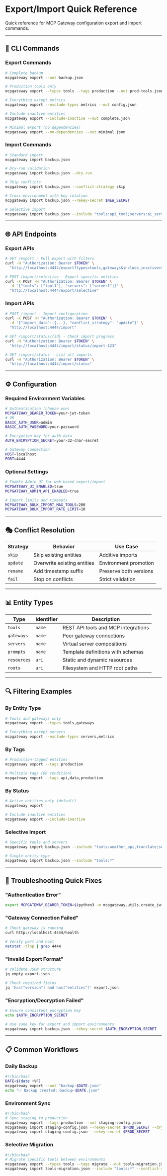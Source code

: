 # Export/Import Quick Reference

Quick reference for MCP Gateway configuration export and import commands.

---

## 🚀 CLI Commands

### Export Commands

```bash
# Complete backup
mcpgateway export --out backup.json

# Production tools only
mcpgateway export --types tools --tags production --out prod-tools.json

# Everything except metrics
mcpgateway export --exclude-types metrics --out config.json

# Include inactive entities
mcpgateway export --include-inactive --out complete.json

# Minimal export (no dependencies)
mcpgateway export --no-dependencies --out minimal.json
```

### Import Commands

```bash
# Standard import
mcpgateway import backup.json

# Dry-run validation
mcpgateway import backup.json --dry-run

# Skip conflicts
mcpgateway import backup.json --conflict-strategy skip

# Cross-environment with key rotation
mcpgateway import backup.json --rekey-secret $NEW_SECRET

# Selective import
mcpgateway import backup.json --include "tools:api_tool;servers:ai_server"
```

---

## 🌐 API Endpoints

### Export APIs

```bash
# GET /export - Full export with filters
curl -H "Authorization: Bearer $TOKEN" \
  "http://localhost:4444/export?types=tools,gateways&include_inactive=true"

# POST /export/selective - Export specific entities
curl -X POST -H "Authorization: Bearer $TOKEN" \
  -d '{"tools": ["tool1"], "servers": ["server1"]}' \
  "http://localhost:4444/export/selective"
```

### Import APIs

```bash
# POST /import - Import configuration
curl -X POST -H "Authorization: Bearer $TOKEN" \
  -d '{"import_data": {...}, "conflict_strategy": "update"}' \
  "http://localhost:4444/import"

# GET /import/status/{id} - Check import progress
curl -H "Authorization: Bearer $TOKEN" \
  "http://localhost:4444/import/status/import-123"

# GET /import/status - List all imports
curl -H "Authorization: Bearer $TOKEN" \
  "http://localhost:4444/import/status"
```

---

## ⚙️ Configuration

### Required Environment Variables

```bash
# Authentication (choose one)
MCPGATEWAY_BEARER_TOKEN=your-jwt-token
# OR
BASIC_AUTH_USER=admin
BASIC_AUTH_PASSWORD=your-password

# Encryption key for auth data
AUTH_ENCRYPTION_SECRET=your-32-char-secret

# Gateway connection
HOST=localhost
PORT=4444
```

### Optional Settings

```bash
# Enable Admin UI for web-based export/import
MCPGATEWAY_UI_ENABLED=true
MCPGATEWAY_ADMIN_API_ENABLED=true

# Import limits and timeouts
MCPGATEWAY_BULK_IMPORT_MAX_TOOLS=200
MCPGATEWAY_BULK_IMPORT_RATE_LIMIT=10
```

---

## 🎭 Conflict Resolution

| Strategy | Behavior | Use Case |
|----------|----------|----------|
| `skip` | Skip existing entities | Additive imports |
| `update` | Overwrite existing entities | Environment promotion |
| `rename` | Add timestamp suffix | Preserve both versions |
| `fail` | Stop on conflicts | Strict validation |

---

## 📊 Entity Types

| Type | Identifier | Description |
|------|------------|-------------|
| `tools` | `name` | REST API tools and MCP integrations |
| `gateways` | `name` | Peer gateway connections |
| `servers` | `name` | Virtual server compositions |
| `prompts` | `name` | Template definitions with schemas |
| `resources` | `uri` | Static and dynamic resources |
| `roots` | `uri` | Filesystem and HTTP root paths |

---

## 🔍 Filtering Examples

### By Entity Type
```bash
# Tools and gateways only
mcpgateway export --types tools,gateways

# Everything except servers
mcpgateway export --exclude-types servers,metrics
```

### By Tags
```bash
# Production-tagged entities
mcpgateway export --tags production

# Multiple tags (OR condition)
mcpgateway export --tags api,data,production
```

### By Status
```bash
# Active entities only (default)
mcpgateway export

# Include inactive entities
mcpgateway export --include-inactive
```

### Selective Import
```bash
# Specific tools and servers
mcpgateway import backup.json --include "tools:weather_api,translate;servers:ai_server"

# Single entity type
mcpgateway import backup.json --include "tools:*"
```

---

## 🔧 Troubleshooting Quick Fixes

### "Authentication Error"
```bash
export MCPGATEWAY_BEARER_TOKEN=$(python3 -m mcpgateway.utils.create_jwt_token --username admin@example.com --exp 0 --secret my-test-key)
```

### "Gateway Connection Failed"
```bash
# Check gateway is running
curl http://localhost:4444/health

# Verify port and host
netstat -tlnp | grep 4444
```

### "Invalid Export Format"
```bash
# Validate JSON structure
jq empty export.json

# Check required fields
jq 'has("version") and has("entities")' export.json
```

### "Encryption/Decryption Failed"
```bash
# Ensure consistent encryption key
echo $AUTH_ENCRYPTION_SECRET

# Use same key for export and import environments
mcpgateway import backup.json --rekey-secret $AUTH_ENCRYPTION_SECRET
```

---

## 📋 Common Workflows

### Daily Backup
```bash
#!/bin/bash
DATE=$(date +%F)
mcpgateway export --out "backup-$DATE.json"
echo "✅ Backup created: backup-$DATE.json"
```

### Environment Sync
```bash
#!/bin/bash
# Sync staging to production
mcpgateway export --tags production --out staging-config.json
mcpgateway import staging-config.json --rekey-secret $PROD_SECRET --dry-run
mcpgateway import staging-config.json --rekey-secret $PROD_SECRET
```

### Selective Migration
```bash
#!/bin/bash
# Migrate specific tools between environments
mcpgateway export --types tools --tags migrate --out tools-migration.json
mcpgateway import tools-migration.json --include "tools:*" --conflict-strategy update
```
